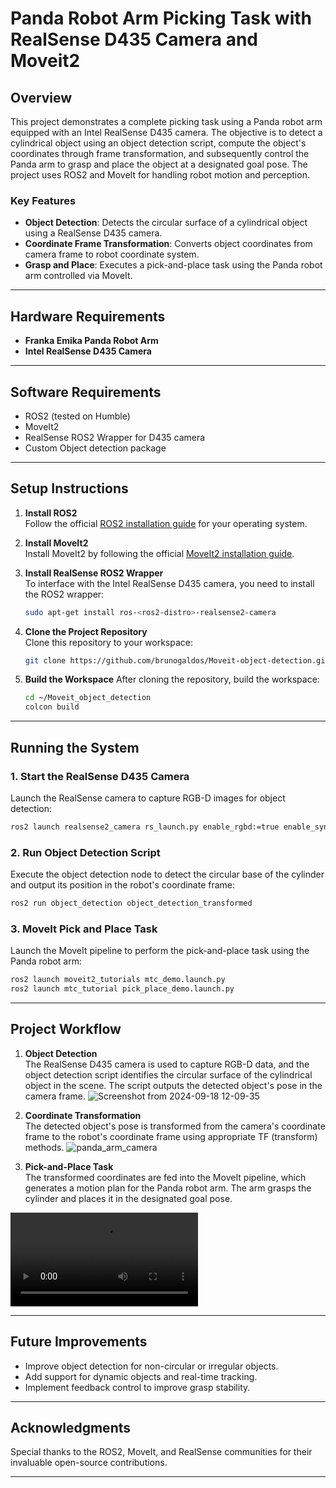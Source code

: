
# Panda Robot Arm Picking Task with RealSense D435 Camera and Moveit2

## Overview

This project demonstrates a complete picking task using a Panda robot arm equipped with an Intel RealSense D435 camera. The objective is to detect a cylindrical object using an object detection script, compute the object's coordinates through frame transformation, and subsequently control the Panda arm to grasp and place the object at a designated goal pose. The project uses ROS2 and MoveIt for handling robot motion and perception.

### Key Features
- **Object Detection**: Detects the circular surface of a cylindrical object using a RealSense D435 camera.
- **Coordinate Frame Transformation**: Converts object coordinates from camera frame to robot coordinate system.
- **Grasp and Place**: Executes a pick-and-place task using the Panda robot arm controlled via MoveIt.
  
---

## Hardware Requirements
- **Franka Emika Panda Robot Arm**
- **Intel RealSense D435 Camera**

---

## Software Requirements
- ROS2 (tested on Humble)
- MoveIt2
- RealSense ROS2 Wrapper for D435 camera
- Custom Object detection package

---

## Setup Instructions

1. **Install ROS2**  
   Follow the official [ROS2 installation guide](https://docs.ros.org/en/foxy/Installation.html) for your operating system.

2. **Install MoveIt2**  
   Install MoveIt2 by following the official [MoveIt2 installation guide](https://moveit.ros.org/install-moveit2.html).

3. **Install RealSense ROS2 Wrapper**  
   To interface with the Intel RealSense D435 camera, you need to install the ROS2 wrapper:
   ```bash
   sudo apt-get install ros-<ros2-distro>-realsense2-camera
   ```

4. **Clone the Project Repository**  
   Clone this repository to your workspace:
   ```bash
   git clone https://github.com/brunogaldos/Moveit-object-detection.git
   ```

5. **Build the Workspace**
   After cloning the repository, build the workspace:
   ```bash
   cd ~/Moveit_object_detection
   colcon build
   ```

---

## Running the System

### 1. Start the RealSense D435 Camera
   Launch the RealSense camera to capture RGB-D images for object detection:
   ```bash
   ros2 launch realsense2_camera rs_launch.py enable_rgbd:=true enable_sync:=true align_depth.enable:=true enable_color:=true enable_depth:=true
   ```

### 2. Run Object Detection Script
   Execute the object detection node to detect the circular base of the cylinder and output its position in the robot's coordinate frame:
   ```bash
   ros2 run object_detection object_detection_transformed
   ```

### 3. MoveIt Pick and Place Task
   Launch the MoveIt pipeline to perform the pick-and-place task using the Panda robot arm:
   ```bash
   ros2 launch moveit2_tutorials mtc_demo.launch.py
   ros2 launch mtc_tutorial pick_place_demo.launch.py
   ```

---

## Project Workflow

1. **Object Detection**  
   The RealSense D435 camera is used to capture RGB-D data, and the object detection script identifies the circular surface of the cylindrical object in the scene. The script outputs the detected object's pose in the camera frame.
![Screenshot from 2024-09-18 12-09-35](https://github.com/user-attachments/assets/13014819-d283-439b-9388-cbee4c51d01d)


2. **Coordinate Transformation**  
   The detected object's pose is transformed from the camera's coordinate frame to the robot's coordinate frame using appropriate TF (transform) methods.
![panda_arm_camera](https://github.com/user-attachments/assets/89d97452-a852-4cef-a215-00d579b9a558)

3. **Pick-and-Place Task**  
   The transformed coordinates are fed into the MoveIt pipeline, which generates a motion plan for the Panda robot arm. The arm grasps the cylinder and places it in the designated goal pose.
<video src="https://github.com/user-attachments/assets/ae455c09-df8d-48a1-978c-c6304873cc88" controls="controls" style="max-width: 100%;">
</video>


---

## Future Improvements
- Improve object detection for non-circular or irregular objects.
- Add support for dynamic objects and real-time tracking.
- Implement feedback control to improve grasp stability.

---

## Acknowledgments
Special thanks to the ROS2, MoveIt, and RealSense communities for their invaluable open-source contributions.

---
